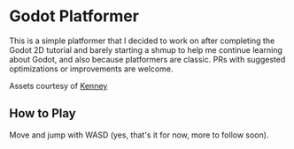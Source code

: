 # Godot Platformer

This is a simple platformer that I decided to work on after completing
the Godot 2D tutorial and barely starting a shmup to help me continue
learning about Godot, and also because platformers are classic. PRs
with suggested optimizations or improvements are welcome.

Assets courtesy of [Kenney](https://kenney.nl/)

## How to Play

Move and jump with WASD (yes, that's it for now, more to follow soon).
